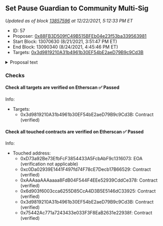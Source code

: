 ## Set Pause Guardian to Community Multi-Sig

_Updated as of block [13857596](https://etherscan.io/block/13857596) at 12/22/2021, 5:12:33 PM ET_

- ID: 57
- Proposer: [0x88FB3D509fC49B515BFEb04e23f53ba339563981](https://etherscan.io/address/0x88FB3D509fC49B515BFEb04e23f53ba339563981)
- Start Block: 13070630 (8/21/2021, 3:51:47 PM ET)
- End Block: 13090340 (8/24/2021, 4:45:46 PM ET)
- Targets: [0x3d9819210A31b4961b30EF54bE2aeD79B9c9Cd3B](https://etherscan.io/address/0x3d9819210A31b4961b30EF54bE2aeD79B9c9Cd3B#code)

<details>
  <summary>Proposal text</summary>

> # Set Pause Guardian to Community Multi-Sig
> The [Pause Guardian](https://compound.finance/docs/governance#pause-guardian) is emergency functionality used to pause supply, borrowing, or liquidation in a market.
> 
> This proposal transfers guardianship from Compound Labs (which has always held this role) to Community Multi-Sig created by members of the community: [0xbbf3f1421D886E9b2c5D716B5192aC998af2012c](https://etherscan.io/address/0xbbf3f1421D886E9b2c5D716B5192aC998af2012c#code).
> 
> The Multi-Sig requires 4-of-6 signers to approve any transaction. The signer addresses can be seen [here on Gnosis Safe](https://gnosis-safe.io/app/#/safes/0xbbf3f1421D886E9b2c5D716B5192aC998af2012c/address-book), and currently include @TennisBowling, @arr00, @blck, Compound Labs, Dharma Labs (@0age), and @jared. For full context and history on the Multi-Sig, please see [this post](https://www.comp.xyz/t/community-multisig-4-of-6-deployment/134) on the Compound Community Forum.
> 
> Setting the Pause Guardian address to the Community Multi-Sig will further decentralize and ensure the security of the Compound Protocol.
</details>

### Checks
#### Check all targets are verified on Etherscan ✅ Passed
  




Info:
- Targets:
    - 0x3d9819210A31b4961b30EF54bE2aeD79B9c9Cd3B: Contract (verified)

#### Check all touched contracts are verified on Etherscan ✅ Passed
  




Info:
- Touched address:
    - 0xD73a92Be73EfbFcF3854433A5FcbAbF9c1316073: EOA (verification not applicable)
    - 0xc0Da02939E1441F497fd74F78cE7Decb17B66529: Contract (verified)
    - 0xAAAaaAAAaaaa8FdB04F544F4EEe52939CddCe378: Contract (verified)
    - 0x6d903f6003cca6255D85CcA4D3B5E5146dC33925: Contract (verified)
    - 0x3d9819210A31b4961b30EF54bE2aeD79B9c9Cd3B: Contract (verified)
    - 0x75442Ac771a7243433e033F3F8EaB2631e22938f: Contract (verified)
